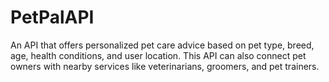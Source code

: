 # PetPalAPI
An API that offers personalized pet care advice based on pet type, breed, age, health conditions, and user location. This API can also connect pet owners with nearby services like veterinarians, groomers, and pet trainers.
